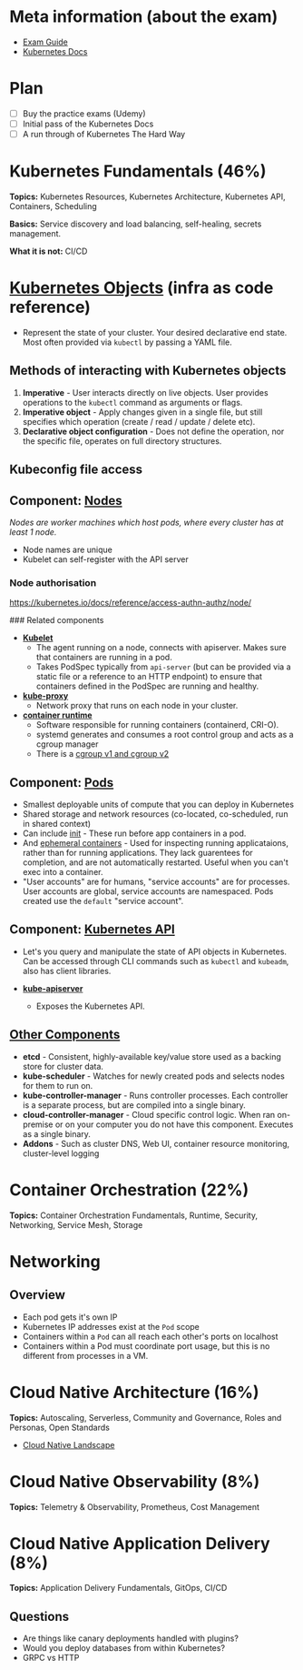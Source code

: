 
# Meta information (about the exam)
- [Exam Guide](https://training.linuxfoundation.org/certification/kubernetes-cloud-native-associate/)
- [Kubernetes Docs](https://kubernetes.io/docs)

# Plan
- [ ] Buy the practice exams (Udemy)
- [ ] Initial pass of the Kubernetes Docs
- [ ] A run through of Kubernetes The Hard Way

# Kubernetes Fundamentals (46%)
**Topics:** Kubernetes Resources, Kubernetes Architecture, Kubernetes API, Containers, Scheduling

**Basics:** Service discovery and load balancing, self-healing, secrets management.

**What it is not:** CI/CD

# [Kubernetes Objects](https://kubernetes.io/docs/concepts/overview/working-with-objects/) (infra as code reference)

- Represent the state of your cluster. Your desired declarative end state. Most often provided via `kubectl` by passing a YAML file.

## Methods of interacting with Kubernetes objects
1. **Imperative** - User interacts directly on live objects. User provides operations to the `kubectl` command as arguments or flags.
2. **Imperative object** - Apply changes given in a single file, but still specifies which operation (create / read / update / delete etc).
3. **Declarative object configuration** - Does not define the operation, nor the specific file, operates on full directory structures.

## Kubeconfig file access

## Component: [Nodes](https://kubernetes.io/docs/concepts/overview/components/#node-components)

*Nodes are worker machines which host pods, where every cluster has at least 1 node.*

- Node names are unique
- Kubelet can self-register with the API server

### Node authorisation

https://kubernetes.io/docs/reference/access-authn-authz/node/

### Related components
- **[Kubelet](https://kubernetes.io/docs/reference/command-line-tools-reference/kubelet/)** 
  - The agent running on a node, connects with apiserver. Makes sure that containers are running in a pod.
  - Takes PodSpec typically from `api-server` (but can be provided via a static file or a reference to an HTTP endpoint) to ensure that containers defined in the PodSpec are running and healthy.
- **[kube-proxy](https://kubernetes.io/docs/reference/command-line-tools-reference/kube-proxy/)** 
  - Network proxy that runs on each node in your cluster.
- **[container runtime](https://kubernetes.io/docs/setup/production-environment/container-runtimes/)** 
  - Software responsible for running containers (containerd, CRI-O).
  - systemd generates and consumes a root control group and acts as a cgroup manager
  - There is a [cgroup v1 and cgroup v2](https://medium.com/some-tldrs/tldr-understanding-the-new-control-groups-api-by-rami-rosen-980df476f633#:~:text=In%20cgroups%20v1%2C%20a%20process,only%20to%20a%20single%20subgroup.)


## Component: [Pods](https://kubernetes.io/docs/concepts/workloads/pods/)

- Smallest deployable units of compute that you can deploy in Kubernetes
- Shared storage and network resources (co-located, co-scheduled, run in shared context)
- Can include [init](https://kubernetes.io/docs/concepts/workloads/pods/init-containers/) - These run before app containers in a pod.
- And [ephemeral containers](https://kubernetes.io/docs/concepts/workloads/pods/ephemeral-containers/) - Used for inspecting running applicataions, rather than for running applications. They lack guarentees for completion, and are not automatically restarted. Useful when you can't exec into a container.
- "User accounts" are for humans, "service accounts" are for processes. User accounts are global, service accounts are namespaced. Pods created use the `default` "service account".

## Component: [Kubernetes API](https://kubernetes.io/docs/concepts/overview/kubernetes-api/)

- Let's you query and manipulate the state of API objects in Kubernetes. Can be accessed through CLI commands such as `kubectl` and `kubeadm`, also has client libraries. 

- **[kube-apiserver](https://kubernetes.io/docs/reference/command-line-tools-reference/kube-apiserver/)** 
  - Exposes the Kubernetes API.

## [Other Components](https://kubernetes.io/docs/concepts/overview/components/)

- **etcd** - Consistent, highly-available key/value store used as a backing store for cluster data. 
- **kube-scheduler** - Watches for newly created pods and selects nodes for them to run on. 
- **kube-controller-manager** - Runs controller processes. Each controller is a separate process, but are compiled into a single binary.
- **cloud-controller-manager** - Cloud specific control logic. When ran on-premise or on your computer you do not have this component. Executes as a single binary.
- **Addons** - Such as cluster DNS, Web UI, container resource monitoring, cluster-level logging

# Container Orchestration (22%)
**Topics:** Container Orchestration Fundamentals, Runtime, Security, Networking, Service Mesh, Storage

# Networking

## Overview
- Each pod gets it's own IP
- Kubernetes IP addresses exist at the `Pod` scope
- Containers within a `Pod` can all reach each other's ports on localhost
- Containers within a Pod must coordinate port usage, but this is no different from processes in a VM. 

# Cloud Native Architecture (16%)
**Topics:** Autoscaling, Serverless, Community and Governance, Roles and Personas, Open Standards

- [Cloud Native Landscape](https://landscape.cncf.io/)

# Cloud Native Observability (8%)
**Topics:** Telemetry & Observability, Prometheus, Cost Management

# Cloud Native Application Delivery (8%)
**Topics:** Application Delivery Fundamentals, GitOps, CI/CD

## Questions

- Are things like canary deployments handled with plugins?
- Would you deploy databases from within Kubernetes?
- GRPC vs HTTP
